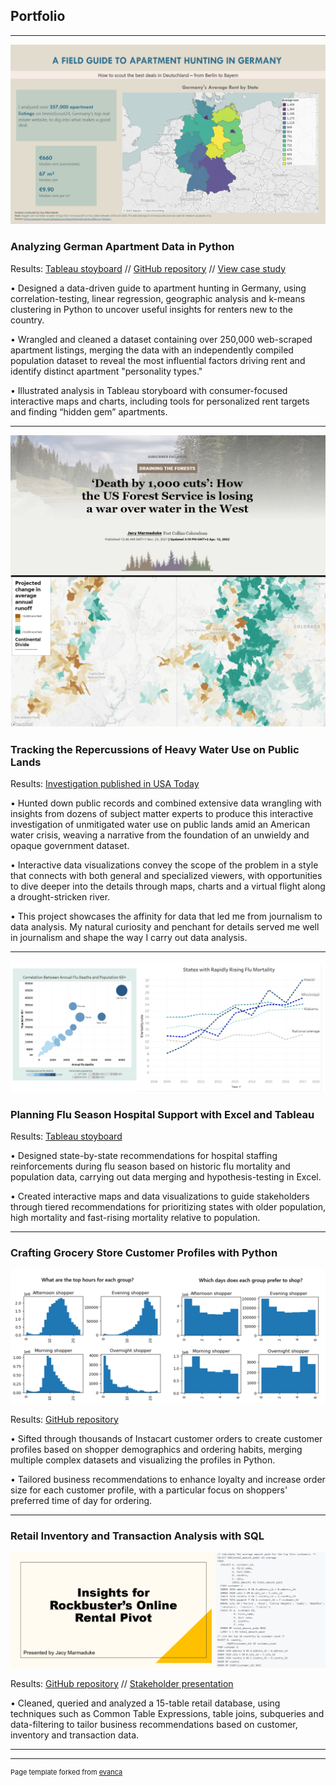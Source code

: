 ## Portfolio

---

<img src="images/rentStoryboardSS.png?raw=true"/>

### Analyzing German Apartment Data in Python

Results: [Tableau stoyboard](https://public.tableau.com/app/profile/jacquelyn.marmaduke/viz/GermanRentStoryboard/Germanrentstoryboard?publish=yes) // [GitHub repository](https://github.com/jacymarmaduke/rent-analysis) // [View case study](/pdf/germanRentCaseStudy.pdf)

•	Designed a data-driven guide to apartment hunting in Germany, using correlation-testing, linear regression, geographic analysis and k-means clustering in Python to uncover useful insights for renters new to the country.

• Wrangled and cleaned a dataset containing over 250,000 web-scraped apartment listings, merging the data with an independently compiled population dataset to reveal the most influential factors driving rent and identify distinct apartment "personality types."

• Illustrated analysis in Tableau storyboard with consumer-focused interactive maps and charts, including tools for personalized rent targets and finding “hidden gem” apartments.

---

<img src="images/forestWaterViz.png?raw=true"/>

### Tracking the Repercussions of Heavy Water Use on Public Lands

Results: [Investigation published in USA Today](https://eu.usatoday.com/in-depth/news/nation/2021/11/22/us-forest-service-water-management-limited-oversight-diversions/8717970002/)

•	Hunted down public records and combined extensive data wrangling with insights from dozens of subject matter experts to produce this interactive investigation of unmitigated water use on public lands amid an American water crisis, weaving a narrative from the foundation of an unwieldy and opaque government dataset.

• Interactive data visualizations convey the scope of the problem in a style that connects with both general and specialized viewers, with opportunities to dive deeper into the details through maps, charts and a virtual flight along a drought-stricken river.

• This project showcases the affinity for data that led me from journalism to data analysis. My natural curiosity and penchant for details served me well in journalism and shape the way I carry out data analysis.

---

<img src="images/fluVizCombo.png?raw=true"/>

### Planning Flu Season Hospital Support with Excel and Tableau

Results: [Tableau stoyboard](https://public.tableau.com/app/profile/jacquelyn.marmaduke/viz/influenzastoryboard/Story1?publish=yes)

•	Designed state-by-state recommendations for hospital staffing reinforcements during flu season based on historic flu mortality and population data, carrying out data merging and hypothesis-testing in Excel.

•	Created interactive maps and data visualizations to guide stakeholders through tiered recommendations for prioritizing states with older population, high mortality and fast-rising mortality relative to population.

---

### Crafting Grocery Store Customer Profiles with Python

<img src="images/timeDayCombo.png?raw=true"/>

Results: [GitHub repository](https://github.com/jacymarmaduke/python_instacart)

•	Sifted through thousands of Instacart customer orders to create customer profiles based on shopper demographics and ordering habits, merging multiple complex datasets and visualizing the profiles in Python.

• Tailored business recommendations to enhance loyalty and increase order size for each customer profile, with a particular focus on shoppers' preferred time of day for ordering.

---

### Retail Inventory and Transaction Analysis with SQL

<img src="images/sqlSS.png?raw=true"/>

Results: [GitHub repository](https://github.com/jacymarmaduke/SQL_queries_movies) // [Stakeholder presentation](/pdf/sqlPres.pdf)

•	Cleaned, queried and analyzed a 15-table retail database, using techniques such as Common Table Expressions, table joins, subqueries and data-filtering to tailor business recommendations based on customer, inventory and transaction data.


---



---
<p style="font-size:11px">Page template forked from <a href="https://github.com/evanca/quick-portfolio">evanca</a></p>
<!-- Remove above link if you don't want to attibute -->
